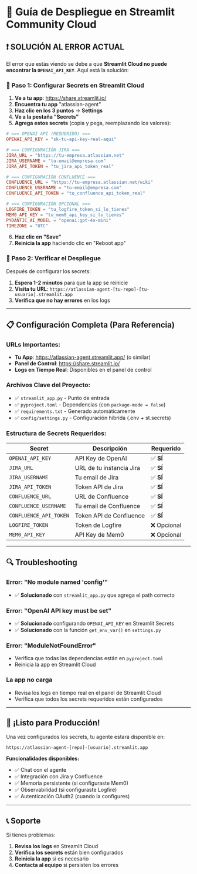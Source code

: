 # 🚀 Guía de Despliegue en Streamlit Community Cloud

## ❗ **SOLUCIÓN AL ERROR ACTUAL**

El error que estás viendo se debe a que **Streamlit Cloud no puede encontrar la `OPENAI_API_KEY`**. Aquí está la solución:

### 🔧 **Paso 1: Configurar Secrets en Streamlit Cloud**

1. **Ve a tu app**: https://share.streamlit.io/
2. **Encuentra tu app** "atlassian-agent" 
3. **Haz clic en los 3 puntos** → **Settings**
4. **Ve a la pestaña "Secrets"**
5. **Agrega estos secrets** (copia y pega, reemplazando los valores):

```toml
# === OPENAI API (REQUERIDO) ===
OPENAI_API_KEY = "sk-tu-api-key-real-aqui"

# === CONFIGURACIÓN JIRA ===
JIRA_URL = "https://tu-empresa.atlassian.net"
JIRA_USERNAME = "tu-email@empresa.com"
JIRA_API_TOKEN = "tu_jira_api_token_real"

# === CONFIGURACIÓN CONFLUENCE ===
CONFLUENCE_URL = "https://tu-empresa.atlassian.net/wiki"
CONFLUENCE_USERNAME = "tu-email@empresa.com"
CONFLUENCE_API_TOKEN = "tu_confluence_api_token_real"

# === CONFIGURACIÓN OPCIONAL ===
LOGFIRE_TOKEN = "tu_logfire_token_si_lo_tienes"
MEM0_API_KEY = "tu_mem0_api_key_si_lo_tienes"
PYDANTIC_AI_MODEL = "openai:gpt-4o-mini"
TIMEZONE = "UTC"
```

6. **Haz clic en "Save"**
7. **Reinicia la app** haciendo clic en "Reboot app"

### 🎯 **Paso 2: Verificar el Despliegue**

Después de configurar los secrets:

1. **Espera 1-2 minutos** para que la app se reinicie
2. **Visita tu URL**: `https://atlassian-agent-[tu-repo]-[tu-usuario].streamlit.app`
3. **Verifica que no hay errores** en los logs

---

## 📋 **Configuración Completa (Para Referencia)**

### **URLs Importantes:**
- **Tu App**: https://atlassian-agent.streamlit.app/ (o similar)
- **Panel de Control**: https://share.streamlit.io/
- **Logs en Tiempo Real**: Disponibles en el panel de control

### **Archivos Clave del Proyecto:**
- ✅ `streamlit_app.py` - Punto de entrada
- ✅ `pyproject.toml` - Dependencias (con `package-mode = false`)
- ✅ `requirements.txt` - Generado automáticamente
- ✅ `config/settings.py` - Configuración híbrida (.env + st.secrets)

### **Estructura de Secrets Requeridos:**

| Secret | Descripción | Requerido |
|--------|-------------|-----------|
| `OPENAI_API_KEY` | API Key de OpenAI | ✅ **SÍ** |
| `JIRA_URL` | URL de tu instancia Jira | ✅ **SÍ** |
| `JIRA_USERNAME` | Tu email de Jira | ✅ **SÍ** |
| `JIRA_API_TOKEN` | Token API de Jira | ✅ **SÍ** |
| `CONFLUENCE_URL` | URL de Confluence | ✅ **SÍ** |
| `CONFLUENCE_USERNAME` | Tu email de Confluence | ✅ **SÍ** |
| `CONFLUENCE_API_TOKEN` | Token API de Confluence | ✅ **SÍ** |
| `LOGFIRE_TOKEN` | Token de Logfire | ❌ Opcional |
| `MEM0_API_KEY` | API Key de Mem0 | ❌ Opcional |

---

## 🔍 **Troubleshooting**

### **Error: "No module named 'config'"**
- ✅ **Solucionado** con `streamlit_app.py` que agrega el path correcto

### **Error: "OpenAI API key must be set"**
- ✅ **Solucionado** configurando `OPENAI_API_KEY` en Streamlit Secrets
- ✅ **Solucionado** con la función `get_env_var()` en `settings.py`

### **Error: "ModuleNotFoundError"**
- Verifica que todas las dependencias están en `pyproject.toml`
- Reinicia la app en Streamlit Cloud

### **La app no carga**
- Revisa los logs en tiempo real en el panel de Streamlit Cloud
- Verifica que todos los secrets requeridos están configurados

---

## 🎉 **¡Listo para Producción!**

Una vez configurados los secrets, tu agente estará disponible en:
```
https://atlassian-agent-[repo]-[usuario].streamlit.app
```

**Funcionalidades disponibles:**
- ✅ Chat con el agente
- ✅ Integración con Jira y Confluence
- ✅ Memoria persistente (si configuraste Mem0)
- ✅ Observabilidad (si configuraste Logfire)
- ✅ Autenticación OAuth2 (cuando la configures)

---

## 📞 **Soporte**

Si tienes problemas:
1. **Revisa los logs** en Streamlit Cloud
2. **Verifica los secrets** están bien configurados
3. **Reinicia la app** si es necesario
4. **Contacta al equipo** si persisten los errores 